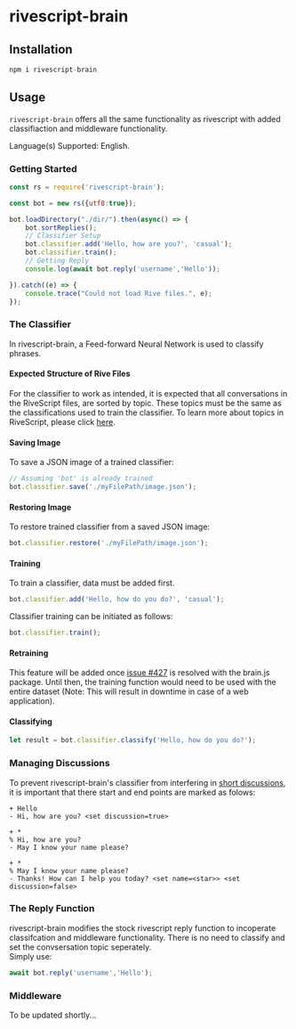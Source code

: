 # rivescript-brain

## Installation

```javascript
npm i rivescript-brain
```

## Usage

`rivescript-brain` offers all the same functionality as rivescript with added classifiaction and middleware functionality.

Language(s) Supported: English.

### Getting Started

```javascript
const rs = require('rivescript-brain');

const bot = new rs({utf8:true});

bot.loadDirectory("./dir/").then(async() => {
    bot.sortReplies();
    // Classifier Setup
    bot.classifier.add('Hello, how are you?', 'casual');
    bot.classifier.train();
    // Getting Reply
    console.log(await bot.reply('username','Hello'));

}).catch((e) => {
    console.trace("Could not load Rive files.", e);
});
```
### The Classifier

In rivescript-brain, a Feed-forward Neural Network is used to classify phrases.

#### Expected Structure of Rive Files
For the classifier to work as intended, it is expected that all conversations in the RiveScript files, are sorted by topic. These topics must be the same as the classifications used to train the classifier. To learn more about topics in RiveScript, please click <a href="https://www.rivescript.com/docs/tutorial#labeled-sections">here</a>.<br/>

#### Saving Image
To save a JSON image of a trained classifier:
```javascript
// Assuming 'bot' is already trained
bot.classifier.save('./myFilePath/image.json');
```
#### Restoring Image
To restore trained classifier from a saved JSON image:
```javascript
bot.classifier.restore('./myFilePath/image.json');
```
#### Training
To train a classifier, data must be added first.
```javascript
bot.classifier.add('Hello, how do you do?', 'casual');
```

Classifier training can be initiated as follows:
```javascript
bot.classifier.train();
```
#### Retraining
This feature will be added once <a href="https://github.com/BrainJS/brain.js/issues/427">issue #427</a> is resolved with the brain.js package. Until then, the training function would need to be used with the entire dataset (Note: This will result in downtime in case of a web application).

#### Classifying
```javascript
let result = bot.classifier.classify('Hello, how do you do?');
```
### Managing Discussions
To prevent rivescript-brain's classifier from interfering in <a href = "https://www.rivescript.com/docs/tutorial#short-discussions">short discussions</a>, it is important that there start and end points are marked as folows:
```
+ Hello
- Hi, how are you? <set discussion=true>

+ *
% Hi, how are you?
- May I know your name please?

+ *
% May I know your name please?
- Thanks! How can I help you today? <set name=<star>> <set discussion=false>
```
### The Reply Function
rivescript-brain modifies the stock rivescript reply function to incoperate classifcation and middleware functionality. There is no need to classify and set the convsersation topic seperately. <br/>
Simply use:
```javascript
await bot.reply('username','Hello');
```

### Middleware
To be updated shortly...

